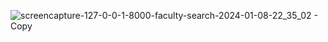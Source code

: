![screencapture-127-0-0-1-8000-faculty-search-2024-01-08-22_35_02 - Copy](https://github.com/Khushi266/Attendance_Manager/assets/142587660/9fec758c-6478-494c-a16b-4eb5cfb4d372)
